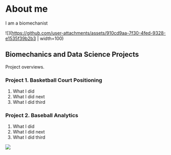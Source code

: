 # About me
I am a biomechanist

![](https://github.com/user-attachments/assets/910cd9aa-7f30-4fed-9328-e1535f39b2b3 | width=100)

## Biomechanics and Data Science Projects
Project overviews.

### Project 1. Basketball Court Positioning
1. What I did
2. What I did next
3. What I did third

### Project 2. Baseball Analytics
1. What I did
2. What I did next
3. What I did third

![](https://github.com/user-attachments/assets/f7cee4e0-8218-44b5-95cc-1e4ddbefd638)

